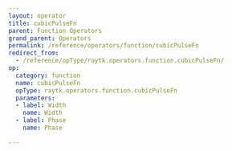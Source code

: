 ```yaml
---
layout: operator
title: cubicPulseFn
parent: Function Operators
grand_parent: Operators
permalink: /reference/operators/function/cubicPulseFn
redirect_from:
  - /reference/opType/raytk.operators.function.cubicPulseFn/
op:
  category: function
  name: cubicPulseFn
  opType: raytk.operators.function.cubicPulseFn
  parameters:
  - label: Width
    name: Width
  - label: Phase
    name: Phase

---
```

